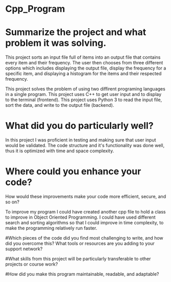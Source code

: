 # Cpp_Program

# Summarize the project and what problem it was solving.

This project sorts an input file full of items into an output 
file that contains every item and their frequency. The user then 
chooses from three different options which includes displaying the 
output file, display the frequency for a specific item, and displaying
a histogram for the items and their respected frequency.

This project solves the problem of using two diffirent programing
languages in a single program. This project uses C++ to get user input
and to display to the terminal (frontend). This project uses Python 3 to
read the input file, sort the data, and write to the output file (backend).

# What did you do particularly well?

In this project I was proficient in testing and making sure that user
input would be validated. The code structure and it's functionality was
done well, thus it is optimized with time and space complexity.

# Where could you enhance your code?
How would these improvements make your code more efficient, secure, and so on?

To improve my program I could have created another cpp file to hold a class to 
improve in Object Oriented Programming. I could have used different search and 
sorting algorithms so that I could improve in time complexity, to make the 
programming relatively run faster.

#Which pieces of the code did you find most challenging to write, and how did you overcome this?
What tools or resources are you adding to your support network?


#What skills from this project will be particularly transferable to other projects or course work?


#How did you make this program maintainable, readable, and adaptable?

